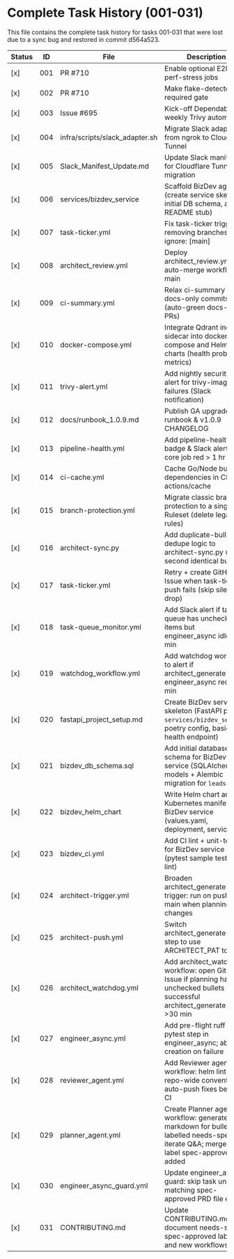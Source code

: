 # Complete Task History (001-031)

This file contains the complete task history for tasks 001-031 that were lost due to a sync bug and restored in commit d564a523.

| Status | ID  | File                                | Description                                                                                     |
|--------|-----|-------------------------------------|-------------------------------------------------------------------------------------------------|
| [x]    | 001 | PR #710                             | Enable optional E2E & perf-stress jobs                                                          |
| [x]    | 002 | PR #710                             | Make flake-detector a required gate                                                             |
| [x]    | 003 | Issue #695                          | Kick-off Dependabot + weekly Trivy automation                                                   |
| [x]    | 004 | infra/scripts/slack_adapter.sh      | Migrate Slack adapter from ngrok to Cloudflare Tunnel                                           |
| [x]    | 005 | Slack_Manifest_Update.md            | Update Slack manifest for Cloudflare Tunnel migration                                           |
| [x]    | 006 | services/bizdev_service             | Scaffold BizDev agent (create service skeleton, initial DB schema, and README stub)             |
| [x]    | 007 | task-ticker.yml                     | Fix task-ticker trigger by removing branches-ignore: [main]                                     |
| [x]    | 008 | architect_review.yml                | Deploy architect_review.yml auto-merge workflow to main                                         |
| [x]    | 009 | ci-summary.yml                      | Relax ci-summary for docs-only commits (auto-green docs-only PRs)                               |
| [x]    | 010 | docker-compose.yml                  | Integrate Qdrant indexer sidecar into docker-compose and Helm charts (health probe, metrics)    |
| [x]    | 011 | trivy-alert.yml                     | Add nightly security CVE alert for trivy-image failures (Slack notification)                    |
| [x]    | 012 | docs/runbook_1.0.9.md               | Publish GA upgrade runbook & v1.0.9 CHANGELOG                                                   |
| [x]    | 013 | pipeline-health.yml                 | Add pipeline-health badge & Slack alert if any core job red > 1 hr                              |
| [x]    | 014 | ci-cache.yml                        | Cache Go/Node build dependencies in CI using actions/cache                                      |
| [x]    | 015 | branch-protection.yml               | Migrate classic branch protection to a single Ruleset (delete legacy rules)                     |
| [x]    | 016 | architect-sync.py                   | Add duplicate-bullet dedupe logic to architect-sync.py (skip second identical bullet)           |
| [x]    | 017 | task-ticker.yml                     | Retry + create GitHub Issue when task-ticker push fails (skip silent drop)                      |
| [x]    | 018 | task-queue_monitor.yml              | Add Slack alert if task-queue has unchecked items but engineer_async idle > 60 min              |
| [x]    | 019 | watchdog_workflow.yml               | Add watchdog workflow to alert if architect_generate or engineer_async red > 30 min             |
| [x]    | 020 | fastapi_project_setup.md            | Create BizDev service skeleton (FastAPI project `services/bizdev_service`, poetry config, basic health endpoint) |
| [x]    | 021 | bizdev_db_schema.sql                | Add initial database schema for BizDev service (SQLAlchemy models + Alembic migration for `leads` table) |
| [x]    | 022 | bizdev_helm_chart                   | Write Helm chart and Kubernetes manifests for BizDev service (values.yaml, deployment, service) |
| [x]    | 023 | bizdev_ci.yml                       | Add CI lint + unit-test job for BizDev service (pytest sample test, ruff lint)                  |
| [x]    | 024 | architect-trigger.yml               | Broaden architect_generate trigger: run on push to main when planning/** changes                |
| [x]    | 025 | architect-push.yml                  | Switch architect_generate push step to use ARCHITECT_PAT token                                  |
| [x]    | 026 | architect_watchdog.yml              | Add architect_watchdog workflow: open GitHub Issue if planning has unchecked bullets but no successful architect_generate run in >30 min |
| [x]    | 027 | engineer_async.yml                  | Add pre-flight ruff + pytest step in engineer_async; abort PR creation on failure               |
| [x]    | 028 | reviewer_agent.yml                  | Add Reviewer agent workflow: helm lint and repo-wide conventions; auto-push fixes before CI     |
| [x]    | 029 | planner_agent.yml                   | Create Planner agent workflow: generate PRD markdown for bullets labelled needs-spec; iterate Q&A; merge when label spec-approved is added |
| [x]    | 030 | engineer_async_guard.yml            | Update engineer_async guard: skip task until matching spec-approved PRD file exists             |
| [x]    | 031 | CONTRIBUTING.md                     | Update CONTRIBUTING.md to document needs-spec / spec-approved labels and new workflows          |